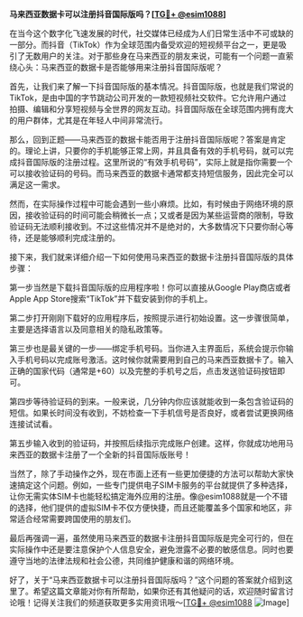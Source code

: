 **马来西亚数据卡可以注册抖音国际版吗？[[TG💪+ @esim1088](https://t.me/s/esim1088)]**

在当今这个数字化飞速发展的时代，社交媒体已经成为人们日常生活中不可或缺的一部分。而抖音（TikTok）作为全球范围内备受欢迎的短视频平台之一，更是吸引了无数用户的关注。对于那些身在马来西亚的朋友来说，可能有一个问题一直萦绕心头：马来西亚的数据卡是否能够用来注册抖音国际版呢？

首先，让我们来了解一下抖音国际版的基本情况。抖音国际版，也就是我们常说的TikTok，是由中国的字节跳动公司开发的一款短视频社交软件。它允许用户通过拍摄、编辑和分享短视频与全世界的网友互动。抖音国际版在全球范围内拥有庞大的用户群体，尤其是在年轻人中间非常流行。

那么，回到正题——马来西亚的数据卡能否用于注册抖音国际版呢？答案是肯定的。理论上讲，只要你的手机能够正常上网，并且具备有效的手机号码，就可以完成抖音国际版的注册过程。这里所说的“有效手机号码”，实际上就是指你需要一个可以接收验证码的号码。而马来西亚的数据卡通常都支持短信服务，因此完全可以满足这一需求。

然而，在实际操作过程中可能会遇到一些小麻烦。比如，有时候由于网络环境的原因，接收验证码的时间可能会稍微长一点；又或者是因为某些运营商的限制，导致验证码无法顺利接收到。不过这些情况并不是绝对的，大多数情况下只要你耐心等待，还是能够顺利完成注册的。

接下来，我们就来详细介绍一下如何使用马来西亚的数据卡注册抖音国际版的具体步骤：

第一步当然是下载抖音国际版的应用程序啦！你可以直接从Google Play商店或者Apple App Store搜索“TikTok”并下载安装到你的手机上。

第二步打开刚刚下载好的应用程序后，按照提示进行初始设置。这一步骤很简单，主要是选择语言以及同意相关的隐私政策等。

第三步也是最关键的一步——绑定手机号码。当你进入主界面后，系统会提示你输入手机号码以完成账号激活。这时候你就需要用到自己的马来西亚数据卡了。输入正确的国家代码（通常是+60）以及完整的手机号之后，点击发送验证码按钮即可。

第四步等待验证码的到来。一般来说，几分钟内你应该就能收到一条包含验证码的短信。如果长时间没有收到，不妨检查一下手机信号是否良好，或者尝试更换网络连接试试看。

第五步输入收到的验证码，并按照后续指示完成账户创建。这样，你就成功地用马来西亚的数据卡注册了一个全新的抖音国际版账号！

当然了，除了手动操作之外，现在市面上还有一些更加便捷的方法可以帮助大家快速搞定这个问题。例如，一些专门提供电子SIM卡服务的平台就提供了多种选择，让你无需实体SIM卡也能轻松搞定海外应用的注册。像@esim1088就是一个不错的选择，他们提供的虚拟SIM卡不仅方便快捷，而且还能覆盖多个国家和地区，非常适合经常需要跨国使用的朋友们。

最后再强调一遍，虽然使用马来西亚的数据卡注册抖音国际版是完全可行的，但在实际操作中还是要注意保护个人信息安全，避免泄露不必要的敏感信息。同时也要遵守当地的法律法规和社会公德，共同维护健康和谐的网络环境。

好了，关于“马来西亚数据卡可以注册抖音国际版吗？”这个问题的答案就介绍到这里了。希望这篇文章能对你有所帮助，如果你还有其他疑问的话，欢迎随时留言讨论哦！记得关注我们的频道获取更多实用资讯哦～[[TG💪+ @esim1088](https://t.me/s/esim1088) ![Image](https://i.postimg.cc/4NQfJmqS/Snipaste-2025-05-13-00-14-12.png)]